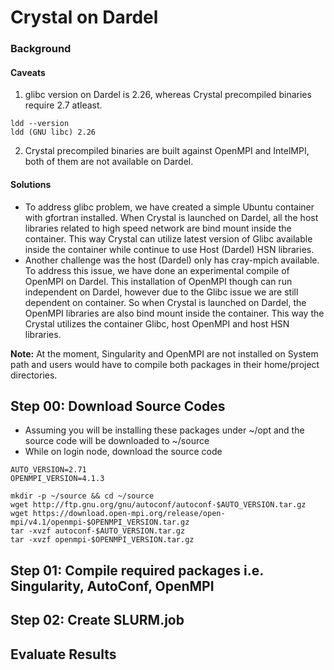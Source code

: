 # Crystal on Dardel

### Background
#### Caveats
1. glibc version on Dardel is 2.26, whereas Crystal precompiled binaries require 2.7 atleast.
```
ldd --version
ldd (GNU libc) 2.26
```
2. Crystal precompiled binaries are built against OpenMPI and IntelMPI, both of them are not available on Dardel.

#### Solutions
- To address glibc problem, we have created a simple Ubuntu container with gfortran installed. When Crystal is launched on Dardel, all the host libraries related to high speed network are bind mount inside the container. This way Crystal can utilize latest version of Glibc available inside the container while continue to use Host (Dardel) HSN libraries. 
- Another challenge was the host (Dardel) only has cray-mpich available. To address this issue, we have done an experimental compile of OpenMPI on Dardel. This installation of OpenMPI though can run independent on Dardel, however due to the Glibc issue we are still dependent on container. So when Crystal is launched on Dardel, the OpenMPI libraries are also bind mount inside the container. This way the Crystal utilizes the container Glibc, host OpenMPI and host HSN libraries.

**Note:** At the moment, Singularity and OpenMPI are not installed on System path and users would have to compile both packages in their home/project directories.

## Step 00: Download Source Codes

- Assuming you will be installing these packages under ~/opt and the source code will be downloaded to ~/source
- While on login node, download the source code

```
AUTO_VERSION=2.71
OPENMPI_VERSION=4.1.3

mkdir -p ~/source && cd ~/source
wget http://ftp.gnu.org/gnu/autoconf/autoconf-$AUTO_VERSION.tar.gz
wget https://download.open-mpi.org/release/open-mpi/v4.1/openmpi-$OPENMPI_VERSION.tar.gz
tar -xvzf autoconf-$AUTO_VERSION.tar.gz
tar -xvzf openmpi-$OPENMPI_VERSION.tar.gz
```

## Step 01: Compile required packages i.e. Singularity, AutoConf, OpenMPI

## Step 02: Create SLURM.job

## Evaluate Results
